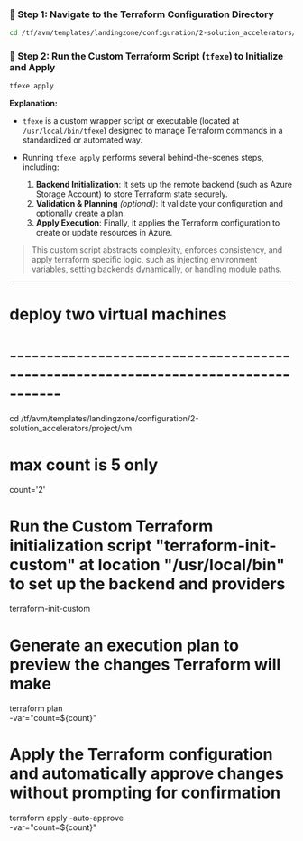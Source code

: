### 🔹 Step 1: Navigate to the Terraform Configuration Directory

```bash
cd /tf/avm/templates/landingzone/configuration/2-solution_accelerators/project/vm
```
### 🔹 Step 2: Run the Custom Terraform Script (`tfexe`) to Initialize and Apply

```bash
tfexe apply
```

**Explanation:**

* `tfexe` is a custom wrapper script or executable (located at `/usr/local/bin/tfexe`) designed to manage Terraform commands in a standardized or automated way.
* Running `tfexe apply` performs several behind-the-scenes steps, including:

  1. **Backend Initialization**: It sets up the remote backend (such as Azure Storage Account) to store Terraform state securely.
  2. **Validation & Planning** *(optional)*: It validate your configuration and optionally create a plan.
  3. **Apply Execution**: Finally, it applies the Terraform configuration to create or update resources in Azure.

> This custom script abstracts complexity, enforces consistency, and apply terraform specific logic, such as injecting environment variables, setting backends dynamically, or handling module paths.

---




# deploy two virtual machines 
# -----------------------------------------------------------------------------------

cd /tf/avm/templates/landingzone/configuration/2-solution_accelerators/project/vm

# max count is 5 only
count='2'

# Run the Custom Terraform initialization script "terraform-init-custom" at location "/usr/local/bin" to set up the backend and providers
terraform-init-custom

# Generate an execution plan to preview the changes Terraform will make
terraform plan \
-var="count=${count}" 

# Apply the Terraform configuration and automatically approve changes without prompting for confirmation
terraform apply -auto-approve \
-var="count=${count}" 
